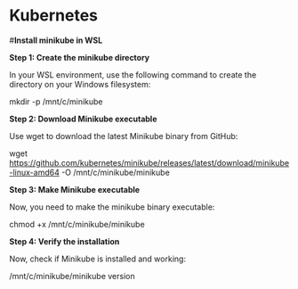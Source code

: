 # Kubernetes

#**Install minikube in WSL**

**Step 1: Create the minikube directory**

In your WSL environment, use the following command to create the directory on your Windows filesystem:

mkdir -p /mnt/c/minikube

**Step 2: Download Minikube executable**

Use wget to download the latest Minikube binary from GitHub:

wget https://github.com/kubernetes/minikube/releases/latest/download/minikube-linux-amd64 -O /mnt/c/minikube/minikube

**Step 3: Make Minikube executable**

Now, you need to make the minikube binary executable:

chmod +x /mnt/c/minikube/minikube

**Step 4: Verify the installation**

Now, check if Minikube is installed and working:

/mnt/c/minikube/minikube version



